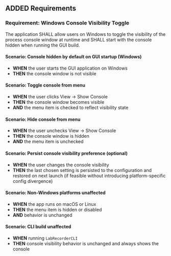 ## ADDED Requirements

### Requirement: Windows Console Visibility Toggle
The application SHALL allow users on Windows to toggle the visibility of the process console window at runtime and SHALL start with the console hidden when running the GUI build.

#### Scenario: Console hidden by default on GUI startup (Windows)
- **WHEN** the user starts the GUI application on Windows
- **THEN** the console window is not visible

#### Scenario: Toggle console from menu
- **WHEN** the user clicks View → Show Console
- **THEN** the console window becomes visible
- **AND** the menu item is checked to reflect visibility state

#### Scenario: Hide console from menu
- **WHEN** the user unchecks View → Show Console
- **THEN** the console window is hidden
- **AND** the menu item is unchecked

#### Scenario: Persist console visibility preference (optional)
- **WHEN** the user changes the console visibility
- **THEN** the last chosen setting is persisted to the configuration and restored on next launch (if feasible without introducing platform-specific config divergence)

#### Scenario: Non-Windows platforms unaffected
- **WHEN** the app runs on macOS or Linux
- **THEN** the menu item is hidden or disabled
- **AND** behavior is unchanged

#### Scenario: CLI build unaffected
- **WHEN** running `LabRecorderCLI`
- **THEN** console visibility behavior is unchanged and always shows the console


